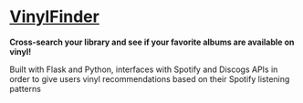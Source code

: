 # [VinylFinder](http://www.vinylfinder.app)
**Cross-search your library and see if your favorite albums are available on vinyl!**

Built with Flask and Python, interfaces with Spotify and Discogs APIs in order to give users vinyl recommendations based on their Spotify listening patterns

